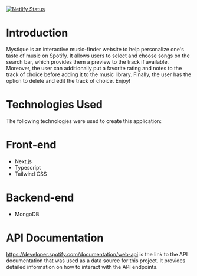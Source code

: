 [![Netlify Status](https://api.netlify.com/api/v1/badges/49ddbab2-0f86-40ee-8eff-69164ba3ef93/deploy-status)](https://app.netlify.com/sites/mystique24/deploys)

# Introduction 

Mystique is an interactive music-finder website to help personalize one's taste of music on Spotify. It allows users to select and choose songs on the search bar, which provides them a preview to the track if available. Moreover, the user can additionally put a favorite rating and notes to the track of choice before adding it to the music library. Finally, the user has the option to delete and edit the track of choice. Enjoy! 

# Technologies Used 
The following technologies were used to create this application: 
# Front-end 
* Next.js 
* Typescript
* Tailwind CSS

# Backend-end 
* MongoDB

# API Documentation 

https://developer.spotify.com/documentation/web-api is the link to the API documentation that was used as a data source for this project. It provides detailed information on how to interact with the API endpoints.
